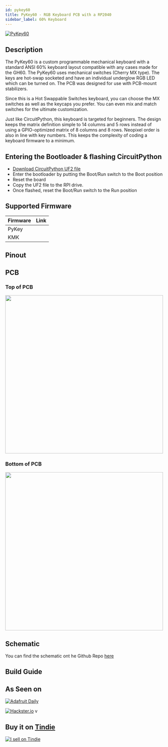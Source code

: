 ```yaml
---
id: pykey60
title: PyKey60 - RGB Keyboard PCB with a RP2040
sidebar_label: 60% Keyboard
---
```


[![PyKey60](https://cdn.tindiemedia.com/images/resize/_pGlkaakG7Cx8w1APtDskXm0MQE=/p/fit-in/653x435/filters:fill(fff)/i/556481/products/2021-09-17T19%3A53%3A16.118Z-PXL_20210917_194732303.jpg?1631883222)](https://www.tindie.com/products/jpconstantineau/pykey60-rgb-keyboard-pcb-with-a-rp2040/)





## Description

The PyKey60 is a custom programmable mechanical keyboard with a standard ANSI 60% keyboard layout compatible with any cases made for the GH60. The PyKey60 uses mechanical switches (Cherry MX type). The keys are hot-swap socketed and have an individual underglow RGB LED which can be turned on. The PCB was designed for use with PCB-mount stabilizers.

Since this is a Hot Swappable Switches keyboard, you can choose the MX switches as well as the keycaps you prefer. You can even mix and match switches for the ultimate customization.

Just like CircuitPython, this keyboard is targeted for beginners. The design keeps the matrix definition simple to 14 columns and 5 rows instead of using a GPIO-optimized matrix of 8 columns and 8 rows. Neopixel order is also in line with key numbers. This keeps the complexity of coding a keyboard firmware to a minimum.


## Entering the Bootloader & flashing CircuitPython

* [Download CircuitPython UF2 file](https://circuitpython.org/board/jpconstantineau_pykey60/)
* Enter the bootloader by putting the Boot/Run switch to the Boot position
* Reset the board
* Copy the UF2 file to the RPI drive.
* Once flashed, reset the  Boot/Run switch to the Run position

## Supported Firmware

| Firmware | Link |
| -------- | ---- |
| PyKey    |      |
| KMK      |      |


## Pinout

## PCB

### Top of PCB

<img src="http://pykey.jpconstantineau.com/img/pykey60-top.svg" width="500" /> 

### Bottom of PCB

<img src="http://pykey.jpconstantineau.com/img/pykey60-bottom.svg" width="500" /> 

## Schematic

You can find the schematic ont he Github Repo [here](https://github.com/jpconstantineau/PyKey60/blob/main/Schematic.pdf)

## Build Guide



## As Seen on

 [![Adafruit Daily](https://www.adafruitdaily.com/app/themes/adafruit2013/images/email-header.png)](https://www.adafruitdaily.com/2021/09/28/python-on-microcontrollers-newsletter-31k-discord-users-hacktoberfest-and-much-more-python-adafruit-circuitpython-micropython-thepsf/)

  [![Hackster.io](https://prod.hackster-cdn.online/assets/hackster_avnet_logo_blue-1b4e4fdb9ca5ceb1b0fff22a40150643485564c86e07fe4fc0dc562335b5fcdf.png)](https://www.hackster.io/news/bluemicro-s-pykey60-is-a-60-mechanical-keyboard-powered-by-an-rp2040-and-circuitpython-3d27434a6e92) v

## Buy it on [Tindie](https://www.tindie.com/products/jpconstantineau/pykey60-rgb-keyboard-pcb-with-a-rp2040/)
[![I sell on Tindie](https://d2ss6ovg47m0r5.cloudfront.net/badges/tindie-mediums.png)](https://www.tindie.com/stores/jpconstantineau/?ref=offsite_badges&utm_source=sellers_jpconstantineau&utm_medium=badges&utm_campaign=badge_medium)
